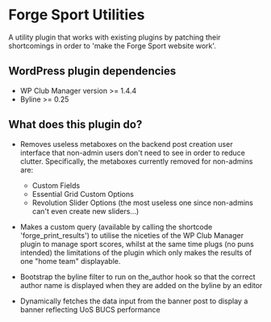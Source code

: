 # Forge Sport Utilities
A utility plugin that works with existing plugins by patching their shortcomings in order to 'make the Forge Sport website work'.
## WordPress plugin dependencies
* WP Club Manager version >= 1.4.4
* Byline >= 0.25

## What does this plugin do?
* Removes useless metaboxes on the backend post creation user interface
that non-admin users don't need to see in order to reduce clutter. Specifically,
the metaboxes currently removed for non-admins are:
  * Custom Fields
  * Essential Grid Custom Options
  * Revolution Slider Options (the most useless one since non-admins can't even create new sliders...)

* Makes a custom query (available by calling the shortcode 'forge_print_results')
to utilise the niceties of the WP Club Manager plugin to manage sport scores,
whilst at the same time plugs (no puns intended) the limitations of the plugin
which only makes the results of one "home team" displayable.

* Bootstrap the byline filter to run on the_author hook so that the correct author
name is displayed when they are added on the byline by an editor

* Dynamically fetches the data input from the banner post to display a banner reflecting UoS
BUCS performance 
